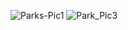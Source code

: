 ![Parks-Pic1](https://user-images.githubusercontent.com/49292265/63629433-2411c000-c5e0-11e9-8efb-2edd24d53add.jpg)
![Park_Pic3](https://user-images.githubusercontent.com/49292265/63629708-c1212880-c5e1-11e9-838b-4b2472cbbbb1.jpg)
